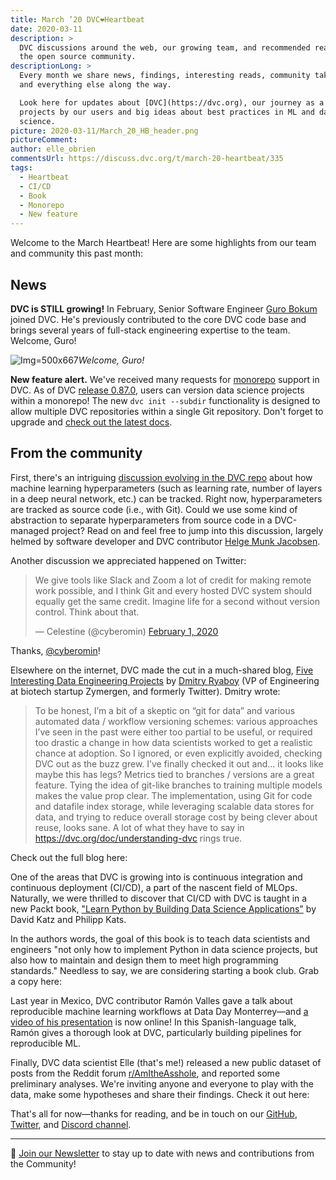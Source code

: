 ```yaml
---
title: March ’20 DVC❤️Heartbeat
date: 2020-03-11
description: >
  DVC discussions around the web, our growing team, and recommended reading from
  the open source community.
descriptionLong: >
  Every month we share news, findings, interesting reads, community takeaways,
  and everything else along the way.

  Look here for updates about [DVC](https://dvc.org), our journey as a startup,
  projects by our users and big ideas about best practices in ML and data
  science.
picture: 2020-03-11/March_20_HB_header.png
pictureComment:
author: elle_obrien
commentsUrl: https://discuss.dvc.org/t/march-20-heartbeat/335
tags:
  - Heartbeat
  - CI/CD
  - Book
  - Monorepo
  - New feature
---
```


Welcome to the March Heartbeat! Here are some highlights from our team and
community this past month:

## News

**DVC is STILL growing!** In February, Senior Software Engineer
[Guro Bokum](https://www.linkedin.com/in/jiojiajiu/) joined DVC. He's previously
contributed to the core DVC code base and brings several years of full-stack
engineering expertise to the team. Welcome, Guro!

![](../uploads/images/2020-03-11/hi_guro.png 'Img=500x667')_Welcome, Guro!_

**New feature alert.** We've received many requests for
[monorepo](https://en.wikipedia.org/wiki/Monorepo) support in DVC. As of DVC
[release 0.87.0](https://github.com/iterative/dvc/releases), users can version
data science projects within a monorepo! The new `dvc init --subdir`
functionality is designed to allow multiple DVC repositories within a single Git
repository. Don't forget to upgrade and
[check out the latest docs](https://dvc.org/doc/command-reference/init).

## From the community

First, there's an intriguing
[discussion evolving in the DVC repo](https://github.com/iterative/dvc/issues/3393)
about how machine learning hyperparameters (such as learning rate, number of
layers in a deep neural network, etc.) can be tracked. Right now,
hyperparameters are tracked as source code (i.e., with Git). Could we use some
kind of abstraction to separate hyperparameters from source code in a
DVC-managed project? Read on and feel free to jump into this discussion, largely
helmed by software developer and DVC contributor
[Helge Munk Jacobsen](http://elgehelge.github.io/).

Another discussion we appreciated happened on Twitter:

<blockquote class="twitter-tweet"><p lang="en" dir="ltr">We give tools like Slack and Zoom a lot of credit for making remote work possible, and I think Git and every hosted DVC system should equally get the same credit. Imagine life for a second without version control. Think about that.</p>&mdash; Celestine (@cyberomin) <a href="https://twitter.com/cyberomin/status/1223651811082559488?ref_src=twsrc%5Etfw">February 1, 2020</a></blockquote> <script async src="https://platform.twitter.com/widgets.js" charset="utf-8"></script>

Thanks, [@cyberomin](https://twitter.com/cyberomin)!

Elsewhere on the internet, DVC made the cut in a much-shared blog,
[Five Interesting Data Engineering Projects](https://medium.com/@squarecog/five-interesting-data-engineering-projects-48ffb9c9c501)
by [Dmitry Ryaboy](https://twitter.com/squarecog) (VP of Engineering at biotech
startup Zymergen, and formerly Twitter). Dmitry wrote:

> To be honest, I’m a bit of a skeptic on “git for data” and various automated
> data / workflow versioning schemes: various approaches I’ve seen in the past
> were either too partial to be useful, or required too drastic a change in how
> data scientists worked to get a realistic chance at adoption. So I ignored, or
> even explicitly avoided, checking DVC out as the buzz grew. I’ve finally
> checked it out and… it looks like maybe this has legs? Metrics tied to
> branches / versions are a great feature. Tying the idea of git-like branches
> to training multiple models makes the value prop clear. The implementation,
> using Git for code and datafile index storage, while leveraging scalable data
> stores for data, and trying to reduce overall storage cost by being clever
> about reuse, looks sane. A lot of what they have to say in
> https://dvc.org/doc/understanding-dvc rings true.

Check out the full blog here:

<external-link
href="https://medium.com/@squarecog/five-interesting-data-engineering-projects-48ffb9c9c501"
title="Five Interesting Data Engineering Projects"
description="There’s been a lot of activity in the data engineering world lately, and a ton of really interesting projects and ideas have come on the scene in the past few years. This post is an introduction to (just) five that I think a data engineer who wants to stay current needs to know about."
link="medium.com"
image="../uploads/images/2020-03-11/dmitry_r.jpg"/>

One of the areas that DVC is growing into is continuous integration and
continuous deployment (CI/CD), a part of the nascent field of MLOps. Naturally,
we were thrilled to discover that CI/CD with DVC is taught in a new Packt book,
["Learn Python by Building Data Science Applications"](https://www.packtpub.com/programming/learn-python-by-building-data-science-applications)
by David Katz and Philipp Kats.

In the authors words, the goal of this book is to teach data scientists and
engineers "not only how to implement Python in data science projects, but also
how to maintain and design them to meet high programming standards." Needless to
say, we are considering starting a book club. Grab a copy here:

<external-link
href="https://www.packtpub.com/programming/learn-python-by-building-data-science-applications"
title="Learn Python by Building Data Science Applications"
description="Understand the constructs of the Python programming language and use them to build data science projects"
link="packtpub.com"
image="../uploads/images/2020-03-11/packt.jpeg"/>

Last year in Mexico, DVC contributor Ramón Valles gave a talk about reproducible
machine learning workflows at Data Day Monterrey—and
[a video of his presentation](https://www.youtube.com/watch?v=tAxG-n20Di4) is
now online! In this Spanish-language talk, Ramón gives a thorough look at DVC,
particularly building pipelines for reproducible ML.

<external-link
href="https://www.youtube.com/watch?v=tAxG-n20Di4"
title="Experimentación ágil de machine learning con DVC"
description="Data Day Monterrey '19"
link="youtube.com"
image="../uploads/images/2020-03-11/dataday_mr.png"/>

Finally, DVC data scientist Elle (that's me!) released a new public dataset of
posts from the Reddit forum
[r/AmItheAsshole](https://reddit.com/r/amitheasshole), and reported some
preliminary analyses. We're inviting anyone and everyone to play with the data,
make some hypotheses and share their findings. Check it out here:

<external-link
href="https://blog.dvc.org/a-public-reddit-dataset"
title="AITA for making this? A public dataset of Reddit posts about moral dilemmas"
description="Delve into an open natural language dataset of posts about moral dilemmas from r/AmItheAsshole. Use this dataset for whatever you want- here's how to get it and start playing."
link="blog.dvc.org"
image="../uploads/images/2020-03-11/aita_sm.png"/>

That's all for now—thanks for reading, and be in touch on our
[GitHub](https://github.com/iterative/dvc),
[Twitter](https://twitter.com/dvcorg), and
[Discord channel](https://dvc.org/chat).

---

📰 [Join our Newsletter](https://share.hsforms.com/1KRL5_dTbQMKfV7nDD6V-8g4sbyq)
to stay up to date with news and contributions from the Community!

